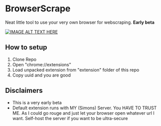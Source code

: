 # BrowserScrape

Neat little tool to use your very own browser for webscraping. **Early beta**

[![IMAGE ALT TEXT HERE](https://img.youtube.com/vi/RvDoHGD06vY/0.jpg)](https://www.youtube.com/watch?v=RvDoHGD06vY)


## How to setup

1. Clone Repo
2. Open "chrome://extensions"
3. Load unpacked extension from "extension" folder of this repo
4. Copy uuid and you are good

## Disclaimers

- This is a very early beta
- Default extension runs with MY (Simons) Server. You HAVE TO TRUST ME. As I could go rouge and just let your browser open whatever url I want. Self-host the server if you want to be ultra-secure